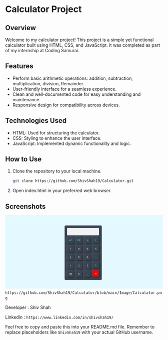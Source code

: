 # Calculator Project

## Overview

Welcome to my calculator project! This project is a simple yet functional calculator built using HTML, CSS, and JavaScript. It was completed as part of my internship at Coding Samurai.

## Features

- Perform basic arithmetic operations: addition, subtraction, multiplication, division, Remainder.
- User-friendly interface for a seamless experience.
- Clean and well-documented code for easy understanding and maintenance.
- Responsive design for compatibility across devices.

## Technologies Used

- HTML: Used for structuring the calculator.
- CSS: Styling to enhance the user interface.
- JavaScript: Implemented dynamic functionality and logic.

## How to Use

1. Clone the repository to your local machine.
   ```bash
   git clone https://github.com/ShivShah19/Calculator.git
   ```
2. Open index.html in your preferred web browser.

## Screenshots

![Screenshot](https://raw.githubusercontent.com/ShivShah19/Calculator/main/Image/Calculator.png)
`https://github.com/ShivShah19/Calculator/blob/main/Image/Calculator.png`

Developer : Shiv Shah <br>

Linkedin : `https://www.linkedin.com/in/shivshah19/`

Feel free to copy and paste this into your README.md file. Remember to replace placeholders like `ShivShah19` with your actual GitHub username.

